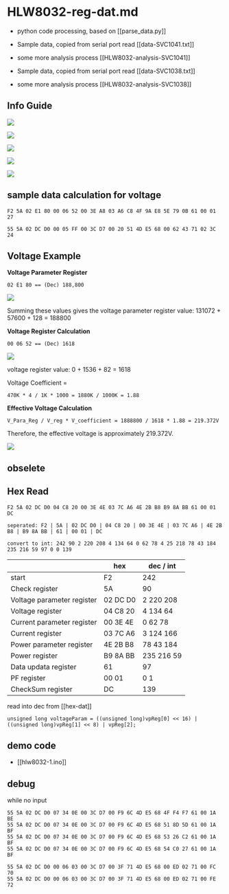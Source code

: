 
# HLW8032-reg-dat.md



- python code processing, based on [[parse_data.py]]

- Sample data, copied from serial port read [[data-SVC1041.txt]]
- some more analysis process [[HLW8032-analysis-SVC1041]]

- Sample data, copied from serial port read [[data-SVC1038.txt]]
- some more analysis process [[HLW8032-analysis-SVC1038]]



## Info Guide 

![](2024-12-08-16-37-50.png)

![](2025-05-21-16-43-03.png)

![](2024-12-08-16-38-09.png)

![](2024-12-08-16-38-22.png)

![](2024-12-08-16-38-54.png)

## sample data calculation for voltage 

    F2 5A 02 E1 80 00 06 52 00 3E A8 03 A6 C8 4F 9A E8 5E 79 0B 61 00 01 27

    55 5A 02 DC D0 00 05 FF 00 3C D7 00 20 51 4D E5 68 00 62 43 71 02 3C 24 

## Voltage Example 

**Voltage Parameter Register**

    02 E1 80 == (Dec) 188,800

![](2024-12-08-16-39-38.png)

Summing these values gives the voltage parameter register value: 131072 + 57600 + 128 = 188800

**Voltage Register Calculation**

    00 06 52 == (Dec) 1618

![](2024-12-08-16-40-36.png)

voltage register value: 0 + 1536 + 82 = 1618

Voltage Coefficient = 

    470K * 4 / 1K * 1000 = 1880K / 1000K = 1.88


**Effective Voltage Calculation**

    V_Para_Reg / V_reg * V_coefficient = 1888800 / 1618 * 1.88 = 219.372V 

Therefore, the effective voltage is approximately 219.372V.

![](2024-12-08-16-41-04.png)




## obselete 

## Hex Read

    F2 5A 02 DC D0 04 C8 20 00 3E 4E 03 7C A6 4E 2B B8 B9 8A BB 61 00 01 DC

    seperated: F2 | 5A | 02 DC D0 | 04 C8 20 | 00 3E 4E | 03 7C A6 | 4E 2B B8 | B9 8A BB | 61 | 00 01 | DC

    convert to int: 242 90 2 220 208 4 134 64 0 62 78 4 25 218 78 43 184 235 216 59 97 0 0 139

|                            | hex      | dec / int  |
| -------------------------- | -------- | ---------- |
| start                      | F2       | 242        |
| Check register             | 5A       | 90         |
| Voltage parameter register | 02 DC D0 | 2 220 208  |
| Voltage register           | 04 C8 20 | 4 134 64   |
| Current parameter register | 00 3E 4E | 0 62 78    |
| Current register           | 03 7C A6 | 3 124 166  |
| Power parameter register   | 4E 2B B8 | 78 43 184  |
| Power register             | B9 8A BB | 235 216 59 |
| Data updata register       | 61       | 97         |
| PF register                | 00 01    | 0 1        |
| CheckSum register          | DC       | 139        |

read into dec from [[hex-dat]]

    unsigned long voltageParam = ((unsigned long)vpReg[0] << 16) | ((unsigned long)vpReg[1] << 8) | vpReg[2];


## demo code 

- [[hlw8032-1.ino]]




## debug 

while no input 

    55 5A 02 DC D0 07 34 0E 00 3C D7 00 F9 6C 4D E5 68 4F F4 F7 61 00 1A BE 
    55 5A 02 DC D0 07 34 0E 00 3C D7 00 F9 6C 4D E5 68 51 8D 5D 61 00 1A BF 
    55 5A 02 DC D0 07 34 0E 00 3C D7 00 F9 6C 4D E5 68 53 26 C2 61 00 1A BF 
    55 5A 02 DC D0 07 34 0E 00 3C D7 00 F9 6C 4D E5 68 54 C0 27 61 00 1A BF 

    55 5A 02 DC D0 00 06 03 00 3C D7 00 3F 71 4D E5 68 00 ED 02 71 00 FC 70 
    55 5A 02 DC D0 00 06 03 00 3C D7 00 3F 71 4D E5 68 00 ED 02 71 00 FE 72